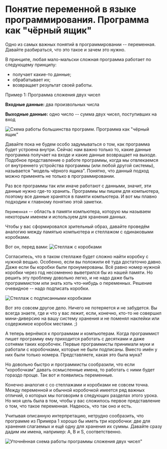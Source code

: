 # Понятие переменной в языке программирования. Программа как "чёрный ящик"

Одно из самых важных понятий в программировании -- переменная. Давайте разбираться, что это такое и зачем это нужно.

В принципе, любая мало-мальски сложная программа работает по следующему принципу:
* получает какие-то данные;
* обрабатывает их;
* возвращает результат своей работы.


Пример 1: Программа сложения двух чисел

**Входные данные:** два произвольных числа

**Выходные данные:** одно число -- сумма двух чисел, поступивших на вход


![Схема работы большинства программ. Программа как "чёрный ящик"](./shema_raboty_programmy.png)

Давайте пока не будем особо задумываться о том, как программа будет устроена внутри. Сейчас нам важно только то, какие данные программа получает на входе и какие данные возвращает на выходе. Подобное представление о работе программы, когда мы отвлекаемся от внутреннего устройства программы (или любой другой системы), называется "модель чёрного ящика". Понятно, что данный подход можно применять не только в программировании.

Раз все программы так или иначе работают с данными, значит, эти данные нужно где-то хранить. Программы мы пишем для компьютера, поэтому все данные хранятся в памяти компьютера. И вот мы плавно подходим к главному понятию этой заметки.

`Переменная` -- область в памяти компьютера, которую мы называем некоторым именем и используем для хранения данных.

Чтобы у вас сформировался зрительный образ, давайте проведём аналогию между памятью компьютера и стеллажом с одинаковыми коробками.

Вот он, перед вами:
![Стеллаж с коробками](./korobki.jpg)

Согласитесь, что в таком стеллаже будет сложно найти коробку с нужной вещью. Особенно, если вы положили её туда достаточно давно. Даже если бы коробки были пронумерованы. Всё равно номер нужной коробки через год несомненно выветрился бы из нашей памяти. Но решить эту проблему довольно легко, и не надо даже быть программистом или знать хоть что-нибудь о переменных. Решение очевидное -- надо подписать коробки.

![Стеллаж с подписанными коробками](./korobki_2.jpg)

Вот это совсем другое дело. Ничего не потеряется и не забудется. Вы всегда знаете, где и что у вас лежит, если, конечно, кто-то не совершил мини-диверсию на вашу систему хранения и не поменял наклейки или содержимое коробок местами. ;)

А теперь вернёмся к программам и компьютерам. Когда программист пишет программу ему приходится работать с десятками и даже сотнями таких коробочек. Первые программисты принимали муки и работали с коробочками, которые не были подписаны. Вместо имён у них были только номера. Представляете, какая это была мука?

Но довольно быстро и программисты сообразили, что если "коробочкам" давать осмысленные имена, то работать с ними будет гораздо проще. Так вот и появились переменные.

Конечно аналогия с со стеллажами и коробками не совсем точна. Между переменной и обычной коробочкой имеется ряд важных отличий, о которых мы поговорим в следующих разделах этого урока. Но моя цель была в том, чтобы у вас сложилось первое представление о том, что такое переменная. Надеюсь, что так оно и есть.

Учитывая описанную интерпретацию, нетрудно сообразить, что программе из Примера 1 хорошо бы иметь три коробочки: две для хранения слагаемых и ещё одну для хранения их суммы. Давайте сразу дадим им имена, например: A, B и S, соответственно.

![Уточнённая схема работы программы сложения двух чисел"](./shema_raboty_programmy_2.png)

